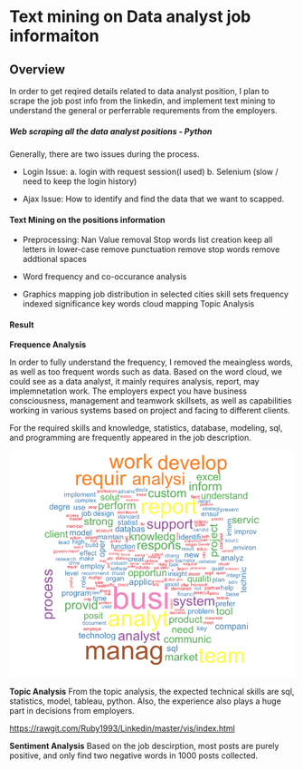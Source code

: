 # Text mining on Data analyst job informaiton

## Overview
In order to get reqired details related to data analyst position, I plan to scrape the job post info from the linkedin, and implement text mining to understand the general or perferrable requrements from the employers.

##### Web scraping all the data analyst positions - Python
Generally, there are two issues during the process.

- Login Issue: 
  a. login with request session(I used)
  b. Selenium (slow / need to keep the login history)

- Ajax Issue:
  How to identify and find the data that we want to scapped.
  
#### Text Mining on the positions information

- Preprocessing:
  Nan Value removal
  Stop words list creation
  keep all letters in lower-case
  remove punctuation
  remove stop words
  remove addtional spaces

- Word frequency and co-occurance analysis

- Graphics mapping
  job distribution in selected cities
  skill sets frequency indexed significance
  key words cloud mapping
  Topic Analysis
 
#### Result

**Frequence Analysis**

In order to fully understand the frequency, I removed the meaingless words, as well as too frequent words such as data. Based on the word cloud, we could see as a data analyst, it mainly requires analysis, report, may implemnetation work. The employers expect you have business consciousness, management and teamwork skillsets, as well as capabilities working in various systems based on project and facing to different clients.

For the required skills and knowledge, statistics, database, modeling, sql, and programming are frequently appeared in the job description.

![pic1](graph/WordCloud.png )

**Topic Analysis**
From the topic analysis, the expected technical skills are sql, statistics, model, tableau, python. Also, the experience also plays a huge part in decisions from employers.

https://rawgit.com/Ruby1993/Linkedin/master/vis/index.html

**Sentiment Analysis**
Based on the job descirption, most posts are purely positive, and only find two negative words in 1000 posts collected.

